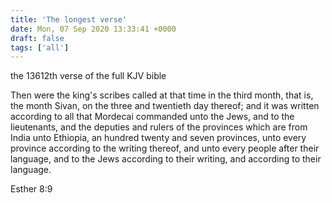 ```yaml
---
title: 'The longest verse'
date: Mon, 07 Sep 2020 13:33:41 +0000
draft: false
tags: ['all']
---
```


the 13612th verse of the full KJV bible

Then were the king's scribes called at that time in the third month, that is, the month Sivan, on the three and twentieth day thereof; and it was written according to all that Mordecai commanded unto the Jews, and to the lieutenants, and the deputies and rulers of the provinces which are from India unto Ethiopia, an hundred twenty and seven provinces, unto every province according to the writing thereof, and unto every people after their language, and to the Jews according to their writing, and according to their language.

Esther 8:9